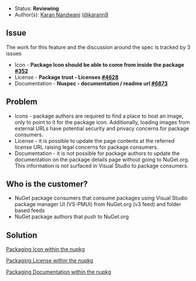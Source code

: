 * Status: **Reviewing**
* Author(s): [Karan Nandwani](https://github.com/karann-msft) ([@karann9](https://twitter.com/karann9)

## Issue
The work for this feature and the discussion around the spec is tracked by 3 issues
* Icon - **Package Icon should be able to come from inside the package [#352](https://github.com/NuGet/Home/issues/352)**
* License - **Package trust - Licenses [#4628](https://github.com/NuGet/Home/issues/4628)**
* Documentation - **Nuspec - documentation / readme url [#6873](https://github.com/NuGet/Home/issues/6873)**

## Problem
* Icons - package authors are required to find a place to host an image, only to point to it for the package icon. Additionally, loading images from external URLs have potential security and privacy concerns for package consumers.
* License -  it is possible to update the page contents at the referred license URL raising legal concerns for package consumers. 
* Documentation - it is not possible for package authors to update the documentation on the package details page without going to NuGet.org. This information is not surfaced in Visual Studio to package consumers.

## Who is the customer?
* NuGet package consumers that consume packages using Visual Studio package manager UI (VS-PMUI) from NuGet.org (v3 feed) and folder based feeds
* NuGet package authors that push to NuGet.org

## Solution

[Packaging Icon within the nupkg](https://github.com/NuGet/Home/wiki/Packaging-Icon-within-the-nupkg)

[Packaging License within the nupkg](https://github.com/NuGet/Home/wiki/Packaging-License-within-the-nupkg)

[Packaging Documentation within the nupkg](https://github.com/NuGet/Home/wiki/Packaging-Documentation-within-the-nupkg)
